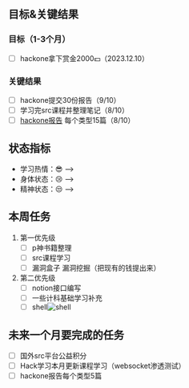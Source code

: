 ## 目标&关键结果
### 目标（1-3个月）
- [ ] hackone拿下赏金2000💵（2023.12.10）
### 关键结果
- [ ] hackone提交30份报告（9/10）
- [ ] 学习完src课程并整理笔记（8/10）
- [ ] [hackone报告](https://github.com/reddelexc/hackerone-reports) 每个类型15篇（8/10）
## 状态指标
- 学习热情：😎 --> 
- 身体状态：😢 --> 
- 精神状态：😒 --> 

## 本周任务

1. 第一优先级
	- [ ] p神书籍整理
	- [ ] src课程学习
	- [ ] 漏洞盒子 漏洞挖掘（把现有的钱提出来）
2. 第二优先级
	- [ ] notion接口编写
	- [ ] 一些计科基础学习补充
	- [ ] shell![shell](/draw/autoshell)

## 未来一个月要完成的任务
- [ ] 国外src平台公益积分
- [ ] Hack学习本月更新课程学习（websocket渗透测试）
- [ ] hackone报告每个类型5篇